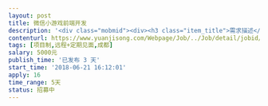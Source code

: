 ```yaml
---                
layout: post       
title: 微信小游戏前端开发           
description: '<div class="mobmid"><div><h3 class="item_title">需求描述</h3><p>一、需求描述：<br/>需要一个前端程序员，主要替换和完善一个小游戏新ui，和一个小游戏前端静态页面 ，UI设计都设计好了，最好在成都本地方便见面。<br/> <br/>二、合作方式：<br/>项目制，远程开发+见面对需求。</p></div><!--info end--></div>'     
contenturl: https://www.yuanjisong.com/Webpage/Job/../Job/detail/jobid/101599      
tags: [项目制,远程+定期见面,成都]            
salary: 5000元          
publish_time: '已发布 3 天'         
start_time: '2018-06-21 16:12:01'           
apply: 16                   
time_range: 5天              
status: 招募中                  
---                 
```

